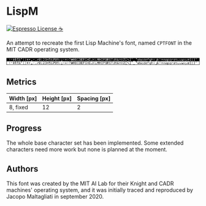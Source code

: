 # LispM

[![Espresso License :coffee:](https://img.shields.io/badge/license-Espresso%20☕-7890F0.svg)](https://github.com/jack23247/espresso-license)

An attempt to recreate the first Lisp Machine's font, named `CPTFONT` in the MIT CADR operating system.

![](.\LispM.png)

## Metrics

| Width [px] | Height [px] | Spacing [px] |
| ---------- | ----------- | ------------ |
| 8, fixed   | 12          | 2            |

## Progress

The whole base character set has been implemented. Some extended characters need more work but none is planned at the moment.

## Authors

This font was created by the MIT AI Lab for their Knight and CADR machines' operating system, and it was initially traced and reproduced by Jacopo Maltagliati in september 2020.